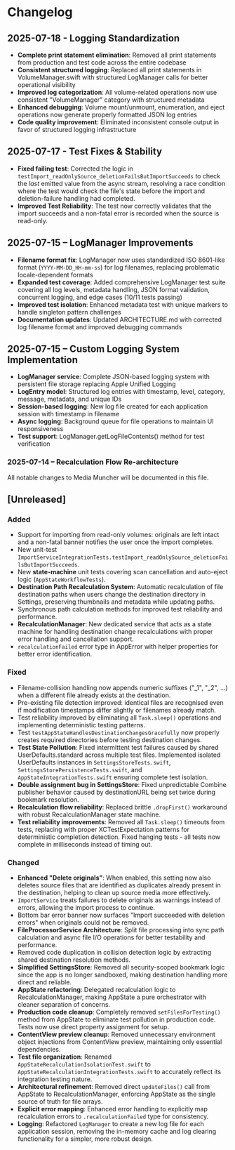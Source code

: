 # Changelog

## 2025-07-18 - Logging Standardization
- **Complete print statement elimination**: Removed all print statements from production and test code across the entire codebase
- **Consistent structured logging**: Replaced all print statements in VolumeManager.swift with structured LogManager calls for better operational visibility
- **Improved log categorization**: All volume-related operations now use consistent "VolumeManager" category with structured metadata
- **Enhanced debugging**: Volume mount/unmount, enumeration, and eject operations now generate properly formatted JSON log entries
- **Code quality improvement**: Eliminated inconsistent console output in favor of structured logging infrastructure

## 2025-07-17 - Test Fixes & Stability
- **Fixed failing test**: Corrected the logic in `testImport_readOnlySource_deletionFailsButImportSucceeds` to check the *last* emitted value from the async stream, resolving a race condition where the test would check the file's state before the import and deletion-failure handling had completed.
- **Improved Test Reliability**: The test now correctly validates that the import succeeds and a non-fatal error is recorded when the source is read-only.

## 2025-07-15 – LogManager Improvements
- **Filename format fix**: LogManager now uses standardized ISO 8601-like format (`YYYY-MM-DD_HH-mm-ss`) for log filenames, replacing problematic locale-dependent formats
- **Expanded test coverage**: Added comprehensive LogManager test suite covering all log levels, metadata handling, JSON format validation, concurrent logging, and edge cases (10/11 tests passing)
- **Improved test isolation**: Enhanced metadata test with unique markers to handle singleton pattern challenges
- **Documentation updates**: Updated ARCHITECTURE.md with corrected log filename format and improved debugging commands

## 2025-07-15 – Custom Logging System Implementation
- **LogManager service**: Complete JSON-based logging system with persistent file storage replacing Apple Unified Logging
- **LogEntry model**: Structured log entries with timestamp, level, category, message, metadata, and unique IDs
- **Session-based logging**: New log file created for each application session with timestamp in filename
- **Async logging**: Background queue for file operations to maintain UI responsiveness 
- **Test support**: LogManager.getLogFileContents() method for test verification

### 2025-07-14 – Recalculation Flow Re-architecture

All notable changes to Media Muncher will be documented in this file.

## [Unreleased]

### Added
- Support for importing from read-only volumes: originals are left intact and a non-fatal banner notifies the user once the import completes.
- New unit-test `ImportServiceIntegrationTests.testImport_readOnlySource_deletionFailsButImportSucceeds`.
- New **state-machine** unit tests covering scan cancellation and auto-eject logic (`AppStateWorkflowTests`).
- **Destination Path Recalculation System**: Automatic recalculation of file destination paths when users change the destination directory in Settings, preserving thumbnails and metadata while updating paths.
- Synchronous path calculation methods for improved test reliability and performance.
- **RecalculationManager**: New dedicated service that acts as a state machine for handling destination change recalculations with proper error handling and cancellation support.
- `recalculationFailed` error type in AppError with helper properties for better error identification.

### Fixed
- Filename-collision handling now appends numeric suffixes ("_1", "_2", …) when a different file already exists at the destination.
- Pre-existing file detection improved: identical files are recognised even if modification timestamps differ slightly or filenames already match.
- Test reliability improved by eliminating all `Task.sleep()` operations and implementing deterministic testing patterns.
- Test `testAppStateHandlesDestinationChangesGracefully` now properly creates required directories before testing destination changes.
- **Test State Pollution**: Fixed intermittent test failures caused by shared UserDefaults.standard across multiple test files. Implemented isolated UserDefaults instances in `SettingsStoreTests.swift`, `SettingsStorePersistenceTests.swift`, and `AppStateIntegrationTests.swift` ensuring complete test isolation.
- **Double assignment bug in SettingsStore**: Fixed unpredictable Combine publisher behavior caused by destinationURL being set twice during bookmark resolution.
- **Recalculation flow reliability**: Replaced brittle `.dropFirst()` workaround with robust RecalculationManager state machine.
- **Test reliability improvements**: Removed all `Task.sleep()` timeouts from tests, replacing with proper XCTestExpectation patterns for deterministic completion detection. Fixed hanging tests - all tests now complete in milliseconds instead of timing out.

### Changed
- **Enhanced "Delete originals"**: When enabled, this setting now also deletes source files that are identified as duplicates already present in the destination, helping to clean up source media more effectively.
- `ImportService` treats failures to delete originals as warnings instead of errors, allowing the import process to continue.
- Bottom bar error banner now surfaces "Import succeeded with deletion errors" when originals could not be removed.
- **FileProcessorService Architecture**: Split file processing into sync path calculation and async file I/O operations for better testability and performance.
- Removed code duplication in collision detection logic by extracting shared destination resolution methods.
- **Simplified SettingsStore**: Removed all security-scoped bookmark logic since the app is no longer sandboxed, making destination handling more direct and reliable.
- **AppState refactoring**: Delegated recalculation logic to RecalculationManager, making AppState a pure orchestrator with cleaner separation of concerns.
- **Production code cleanup**: Completely removed `setFilesForTesting()` method from AppState to eliminate test pollution in production code. Tests now use direct property assignment for setup.
- **ContentView preview cleanup**: Removed unnecessary environment object injections from ContentView preview, maintaining only essential dependencies.
- **Test file organization**: Renamed `AppStateRecalculationIsolationTest.swift` to `AppStateRecalculationIntegrationTests.swift` to accurately reflect its integration testing nature.
- **Architectural refinement**: Removed direct `updateFiles()` call from AppState to RecalculationManager, enforcing AppState as the single source of truth for file arrays.
- **Explicit error mapping**: Enhanced error handling to explicitly map recalculation errors to `.recalculationFailed` type for consistency.
- **Logging**: Refactored `LogManager` to create a new log file for each application session, removing the in-memory cache and log clearing functionality for a simpler, more robust design. 